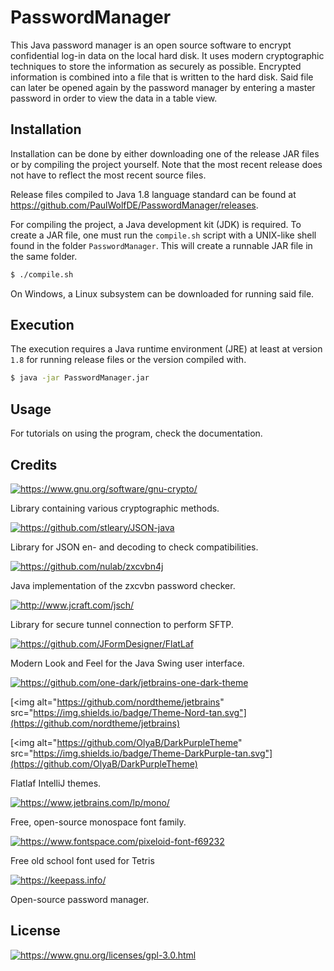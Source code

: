 # PasswordManager
This Java password manager is an open source software to encrypt confidential log-in data on the local hard disk. It uses modern cryptographic techniques to store the information as securely as possible. Encrypted information is combined into a file that is written to the hard disk. Said file can later be opened again by the password manager by entering a master password in order to view the data in a table view.

## Installation
Installation can be done by either downloading one of the release JAR files or by compiling the project yourself. Note that the most recent release does not have to reflect the most recent source files.

Release files compiled to Java 1.8 language standard can be found at https://github.com/PaulWolfDE/PasswordManager/releases.

For compiling the project, a Java development kit (JDK) is required. To create a JAR file, one must run the `compile.sh` script with a UNIX-like shell found in the folder `PasswordManager`. This will create a runnable JAR file in the same folder. 

```sh
$ ./compile.sh
```

On Windows, a Linux subsystem can be downloaded for running said file.

## Execution
The execution requires a Java runtime environment (JRE) at least at version `1.8` for running release files or the version compiled with.

```sh
$ java -jar PasswordManager.jar
```

## Usage
For tutorials on using the program, check the documentation.

## Credits
[<img alt="https://www.gnu.org/software/gnu-crypto/" src="https://img.shields.io/badge/Library-GNU Crypto-blue.svg">](https://www.gnu.org/software/gnu-crypto/)

Library containing various cryptographic methods.

[<img alt="https://github.com/stleary/JSON-java" src="https://img.shields.io/badge/Library-JSON Java-blue.svg">](https://github.com/stleary/JSON-java)

Library for JSON en- and decoding to check compatibilities.

[<img alt="https://github.com/nulab/zxcvbn4j" src="https://img.shields.io/badge/Library-zxcvbn4j-blue.svg">](https://github.com/nulab/zxcvbn4j)

Java implementation of the zxcvbn password checker.

[<img alt="http://www.jcraft.com/jsch/" src="https://img.shields.io/badge/Library-Jsch-blue.svg">](http://www.jcraft.com/jsch/)

Library for secure tunnel connection to perform SFTP.

[<img alt="https://github.com/JFormDesigner/FlatLaf" src="https://img.shields.io/badge/Library-FlatLaf-blue.svg">](https://github.com/JFormDesigner/FlatLaf)

Modern Look and Feel for the Java Swing user interface.

[<img alt="https://github.com/one-dark/jetbrains-one-dark-theme" src="https://img.shields.io/badge/Theme-OneDark-tan.svg">](https://github.com/one-dark/jetbrains-one-dark-theme)

[<img alt="https://github.com/nordtheme/jetbrains" src="https://img.shields.io/badge/Theme-Nord-tan.svg"](https://github.com/nordtheme/jetbrains)

[<img alt="https://github.com/OlyaB/DarkPurpleTheme" src="https://img.shields.io/badge/Theme-DarkPurple-tan.svg"](https://github.com/OlyaB/DarkPurpleTheme)

Flatlaf IntelliJ themes.

[<img alt="https://www.jetbrains.com/lp/mono/" src="https://img.shields.io/badge/Font-JetBrainsMono-yellow.svg">](https://www.jetbrains.com/lp/mono/)

Free, open-source monospace font family.

[<img alt="https://www.fontspace.com/pixeloid-font-f69232" src="https://img.shields.io/badge/Font-Pixeloid-yellow.svg">](https://www.fontspace.com/pixeloid-font-f69232)

Free old school font used for Tetris

[<img alt="https://keepass.info/" src="https://img.shields.io/badge/Inspiration-KeePass-green.svg">](https://keepass.info/)

Open-source password manager.

## License
[<img alt="https://www.gnu.org/licenses/gpl-3.0.html" src="https://img.shields.io/badge/License-GPLv3-important.svg">](https://www.gnu.org/licenses/gpl-3.0.html)